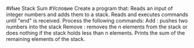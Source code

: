 ﻿#Име Stack Sum
#Условие
Create a program that:
Reads an input of integer numbers and adds them to a stack.
Reads and executes commands until "end" is received.
Process the following commands:
 Add <n1> <n2>: pushes two numbers into the stack
 Remove <n>: removes the n elements from the stack or does nothing if the stack holds less than n elements.
Prints the sum of the remaining elements of the stack.